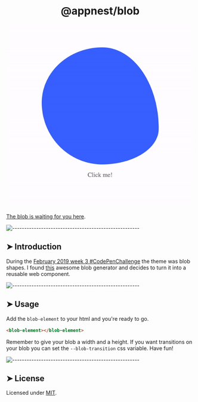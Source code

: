<h1 align="center">@appnest/blob</h1>

<a align="center" href="https://appnest-demo.firebaseapp.com/blob/">
  <img src="https://raw.githubusercontent.com/andreasbm/blob/master/demo.gif" alt="Demo" width="500" />
</a>

[The blob is waiting for you here](https://appnest-demo.firebaseapp.com/blob/).


![-----------------------------------------------------](https://raw.githubusercontent.com/andreasbm/readme/master/assets/lines/colored.png)

## ➤ Introduction

During the [February 2019 week 3 #CodePenChallenge](https://codepen.io/challenges/2019/february/3) the theme was blob shapes. I found [this](https://codepen.io/LekovicMilos/full/omVzYv) awesome blob generator and decides to turn it into a reusable web component.


![-----------------------------------------------------](https://raw.githubusercontent.com/andreasbm/readme/master/assets/lines/colored.png)

## ➤ Usage

Add the `blob-element` to your html and you're ready to go.

```html
<blob-element></blob-element>
```

Remember to give your blob a width and a height. If you want transitions on your blob you can set the `--blob-transition` css variable. Have fun!


![-----------------------------------------------------](https://raw.githubusercontent.com/andreasbm/readme/master/assets/lines/colored.png)

## ➤ License
	
Licensed under [MIT](https://opensource.org/licenses/MIT).
